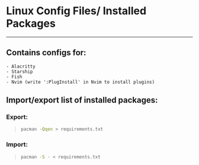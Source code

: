 # Linux Config Files/ Installed Packages

---

## Contains configs for:
    - Alacritty
    - Starship
    - Fish
    - Nvim (write ':PlugInstall' in Nvim to install plugins)

## Import/export list of installed packages:

### Export:
> ``` bash
> pacman -Qqen > requirements.txt
> ```

### Import:
> ``` bash
> pacman -S - < requirements.txt
> ```


